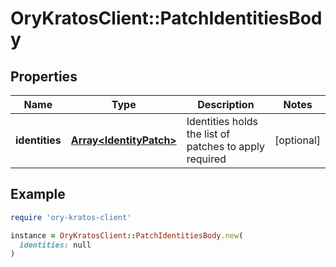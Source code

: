 # OryKratosClient::PatchIdentitiesBody

## Properties

| Name | Type | Description | Notes |
| ---- | ---- | ----------- | ----- |
| **identities** | [**Array&lt;IdentityPatch&gt;**](IdentityPatch.md) | Identities holds the list of patches to apply  required | [optional] |

## Example

```ruby
require 'ory-kratos-client'

instance = OryKratosClient::PatchIdentitiesBody.new(
  identities: null
)
```

